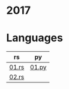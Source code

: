 # 2017

# Languages
| rs | py |
| -- | -- |
| [01.rs](/2017/rust/01.rs) | [01.py](/2017/python/01.py) |
| [02.rs](/2017/rust/02.rs) | 
